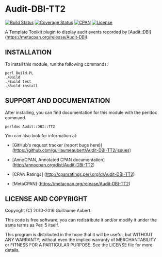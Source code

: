Audit-DBI-TT2
=============

[![Build Status](https://travis-ci.org/guillaumeaubert/Audit-DBI-TT2.svg?branch=master)](https://travis-ci.org/guillaumeaubert/Audit-DBI-TT2)
[![Coverage Status](https://coveralls.io/repos/guillaumeaubert/Audit-DBI-TT2/badge.svg?branch=master)](https://coveralls.io/r/guillaumeaubert/Audit-DBI-TT2?branch=master)
[![CPAN](https://img.shields.io/cpan/v/Audit-DBI-TT2.svg)](https://metacpan.org/release/Audit-DBI-TT2)
[![License](https://img.shields.io/badge/license-Perl%205-blue.svg)](http://dev.perl.org/licenses/)

A Template Toolkit plugin to display audit events recorded by [Audit::DBI]
(https://metacpan.org/release/Audit-DBI).


INSTALLATION
------------

To install this module, run the following commands:

	perl Build.PL
	./Build
	./Build test
	./Build install


SUPPORT AND DOCUMENTATION
-------------------------

After installing, you can find documentation for this module with the
perldoc command.

	perldoc Audit::DBI::TT2


You can also look for information at:

 * [GitHub's request tracker (report bugs here)]
   (https://github.com/guillaumeaubert/Audit-DBI-TT2/issues)

 * [AnnoCPAN, Annotated CPAN documentation]
   (http://annocpan.org/dist/Audit-DBI-TT2)

 * [CPAN Ratings]
   (http://cpanratings.perl.org/d/Audit-DBI-TT2)

 * [MetaCPAN]
   (https://metacpan.org/release/Audit-DBI-TT2)


LICENSE AND COPYRIGHT
---------------------

Copyright (C) 2010-2016 Guillaume Aubert.

This code is free software; you can redistribute it and/or modify it under the
same terms as Perl 5 itself.

This program is distributed in the hope that it will be useful, but WITHOUT ANY
WARRANTY; without even the implied warranty of MERCHANTABILITY or FITNESS FOR A
PARTICULAR PURPOSE. See the LICENSE file for more details.

